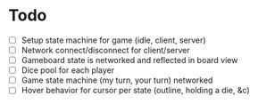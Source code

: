 # Todo
- [ ] Setup state machine for game (idle, client, server)
- [ ] Network connect/disconnect for client/server
- [ ] Gameboard state is networked and reflected in board view
- [ ] Dice pool for each player
- [ ] Game state machine (my turn, your turn) networked
- [ ] Hover behavior for cursor per state (outline, holding a die, &c)
